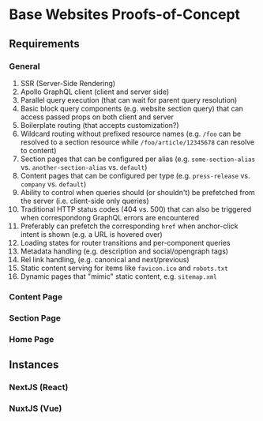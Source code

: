 # Base Websites Proofs-of-Concept

## Requirements
### General
1. SSR (Server-Side Rendering)
2. Apollo GraphQL client (client and server side)
3. Parallel query execution (that can wait for parent query resolution)
4. Basic block query components (e.g. website section query) that can access passed props on both client and server
5. Boilerplate routing (that accepts customization?)
6. Wildcard routing without prefixed resource names (e.g. `/foo` can be resolved to a section resource while `/foo/article/12345678` can resolve to content)
7. Section pages that can be configured per alias (e.g. `some-section-alias` vs. `another-section-alias` vs. `default`)
8. Content pages that can be configured per type (e.g. `press-release` vs. `company` vs. `default`)
9. Ability to control when queries should (or shouldn't) be prefetched from the server (i.e. client-side only queries)
10. Traditional HTTP status codes (404 vs. 500) that can also be triggered when correspondong GraphQL errors are encountered
11. Preferably can prefetch the corresponding `href` when anchor-click intent is shown (e.g. a URL is hovered over)
12. Loading states for router transitions and per-component queries
13. Metadata handling (e.g. description and social/opengraph tags)
14. Rel link handling, (e.g. canonical and next/previous)
15. Static content serving for items like `favicon.ico` and `robots.txt`
16. Dynamic pages that "mimic" static content, e.g. `sitemap.xml`

### Content Page
### Section Page
### Home Page

## Instances

### NextJS (React)

### NuxtJS (Vue)
